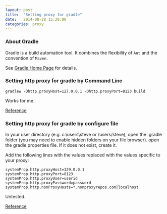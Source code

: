 ```yaml
---
layout: post
title:  "Setting proxy for gradle"
date:   2014-08-28 15:28:00
categories: proxy
---
```


### About Gradle
Gradle is a build automation tool. It combines the flexibility of `Ant` and the convention of `Maven`. 

See [Gradle Home Page](http://http://www.gradle.org/) for details.

### Setting http proxy for gradle by Command Line

```
gradlew -Dhttp.proxyHost=127.0.0.1 -Dhttp.proxyPort=8123 build
```

Works for me.

[Reference](http://stackoverflow.com/questions/5991194/gradle-proxy-configuration)

### Setting http proxy for gradle by configure file

In your user directory (e.g. c:\users\steve or /users/steve), open the .gradle folder (you may need to enable hidden folders on your file browser). open the gradle.properties file. If it does not exist, create it.

Add the following lines with the values replaced with the values specific to your proxy:

```
systemProp.http.proxyHost=129.0.0.1
systemProp.http.proxyPort=8123
systemProp.http.proxyUser=userid
systemProp.http.proxyPassword=password
systemProp.http.nonProxyHosts=*.nonproxyrepos.com|localhost
```

Untested.

[Reference](http://codetutr.com/2013/03/27/configuring-gradle-behind-a-proxy/)